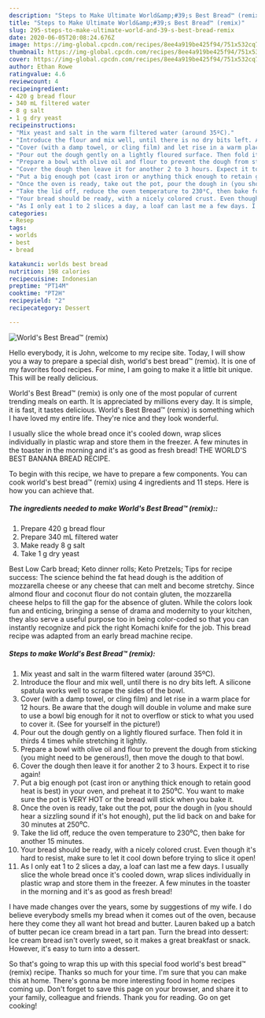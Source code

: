 ```yaml
---
description: "Steps to Make Ultimate World&amp;#39;s Best Bread™ (remix)"
title: "Steps to Make Ultimate World&amp;#39;s Best Bread™ (remix)"
slug: 295-steps-to-make-ultimate-world-and-39-s-best-bread-remix
date: 2020-06-05T20:08:24.676Z
image: https://img-global.cpcdn.com/recipes/8ee4a919be425f94/751x532cq70/worlds-best-bread™-remix-recipe-main-photo.jpg
thumbnail: https://img-global.cpcdn.com/recipes/8ee4a919be425f94/751x532cq70/worlds-best-bread™-remix-recipe-main-photo.jpg
cover: https://img-global.cpcdn.com/recipes/8ee4a919be425f94/751x532cq70/worlds-best-bread™-remix-recipe-main-photo.jpg
author: Ethan Rowe
ratingvalue: 4.6
reviewcount: 4
recipeingredient:
- 420 g bread flour
- 340 mL filtered water
- 8 g salt
- 1 g dry yeast
recipeinstructions:
- "Mix yeast and salt in the warm filtered water (around 35ºC)."
- "Introduce the flour and mix well, until there is no dry bits left. A silicone spatula works well to scrape the sides of the bowl."
- "Cover (with a damp towel, or cling film) and let rise in a warm place for 12 hours. Be aware that the dough will double in volume and make sure to use a bowl big enough for it not to overflow or stick to what you used to cover it. (See for yourself in the picture!)"
- "Pour out the dough gently on a lightly floured surface. Then fold it in thirds 4 times while stretching it lightly."
- "Prepare a bowl with olive oil and flour to prevent the dough from sticking (you might need to be generous!), then move the dough to that bowl."
- "Cover the dough then leave it for another 2 to 3 hours. Expect it to rise again!"
- "Put a big enough pot (cast iron or anything thick enough to retain good heat is best) in your oven, and preheat it to 250⁰C. You want to make sure the pot is VERY HOT or the bread will stick when you bake it."
- "Once the oven is ready, take out the pot, pour the dough in (you should hear a sizzling sound if it&#39;s hot enough), put the lid back on and bake for 30 minutes at 250⁰C."
- "Take the lid off, reduce the oven temperature to 230⁰C, then bake for another 15 minutes."
- "Your bread should be ready, with a nicely colored crust. Even though it&#39;s hard to resist, make sure to let it cool down before trying to slice it open!"
- "As I only eat 1 to 2 slices a day, a loaf can last me a few days. I usually slice the whole bread once it&#39;s cooled down, wrap slices individually in plastic wrap and store them in the freezer. A few minutes in the toaster in the morning and it&#39;s as good as fresh bread!"
categories:
- Resep
tags:
- worlds
- best
- bread

katakunci: worlds best bread
nutrition: 198 calories
recipecuisine: Indonesian
preptime: "PT14M"
cooktime: "PT2H"
recipeyield: "2"
recipecategory: Dessert

---
```



![World&#39;s Best Bread™ (remix)](https://img-global.cpcdn.com/recipes/8ee4a919be425f94/751x532cq70/worlds-best-bread™-remix-recipe-main-photo.jpg)

Hello everybody, it is John, welcome to my recipe site. Today, I will show you a way to prepare a special dish, world&#39;s best bread™ (remix). It is one of my favorites food recipes. For mine, I am going to make it a little bit unique. This will be really delicious.

World&#39;s Best Bread™ (remix) is only one of the most popular of current trending meals on earth. It is appreciated by millions every day. It is simple, it is fast, it tastes delicious. World&#39;s Best Bread™ (remix) is something which I have loved my entire life. They're nice and they look wonderful.

I usually slice the whole bread once it&#39;s cooled down, wrap slices individually in plastic wrap and store them in the freezer. A few minutes in the toaster in the morning and it&#39;s as good as fresh bread! THE WORLD&#39;S BEST BANANA BREAD RECIPE.


To begin with this recipe, we have to prepare a few components. You can cook world&#39;s best bread™ (remix) using 4 ingredients and 11 steps. Here is how you can achieve that.

##### The ingredients needed to make World&#39;s Best Bread™ (remix)::

1. Prepare 420 g bread flour
1. Prepare 340 mL filtered water
1. Make ready 8 g salt
1. Take 1 g dry yeast


Best Low Carb bread; Keto dinner rolls; Keto Pretzels; Tips for recipe success: The science behind the fat head dough is the addition of mozzarella cheese or any cheese that can melt and become stretchy. Since almond flour and coconut flour do not contain gluten, the mozzarella cheese helps to fill the gap for the absence of gluten. While the colors look fun and enticing, bringing a sense of drama and modernity to your kitchen, they also serve a useful purpose too in being color-coded so that you can instantly recognize and pick the right Komachi knife for the job. This bread recipe was adapted from an early bread machine recipe. 

##### Steps to make World&#39;s Best Bread™ (remix):

1. Mix yeast and salt in the warm filtered water (around 35ºC).
1. Introduce the flour and mix well, until there is no dry bits left. A silicone spatula works well to scrape the sides of the bowl.
1. Cover (with a damp towel, or cling film) and let rise in a warm place for 12 hours. Be aware that the dough will double in volume and make sure to use a bowl big enough for it not to overflow or stick to what you used to cover it. (See for yourself in the picture!)
1. Pour out the dough gently on a lightly floured surface. Then fold it in thirds 4 times while stretching it lightly.
1. Prepare a bowl with olive oil and flour to prevent the dough from sticking (you might need to be generous!), then move the dough to that bowl.
1. Cover the dough then leave it for another 2 to 3 hours. Expect it to rise again!
1. Put a big enough pot (cast iron or anything thick enough to retain good heat is best) in your oven, and preheat it to 250⁰C. You want to make sure the pot is VERY HOT or the bread will stick when you bake it.
1. Once the oven is ready, take out the pot, pour the dough in (you should hear a sizzling sound if it&#39;s hot enough), put the lid back on and bake for 30 minutes at 250⁰C.
1. Take the lid off, reduce the oven temperature to 230⁰C, then bake for another 15 minutes.
1. Your bread should be ready, with a nicely colored crust. Even though it&#39;s hard to resist, make sure to let it cool down before trying to slice it open!
1. As I only eat 1 to 2 slices a day, a loaf can last me a few days. I usually slice the whole bread once it&#39;s cooled down, wrap slices individually in plastic wrap and store them in the freezer. A few minutes in the toaster in the morning and it&#39;s as good as fresh bread!


I have made changes over the years, some by suggestions of my wife. I do believe everybody smells my bread when it comes out of the oven, because here they come they all want hot bread and butter. Lauren baked up a batch of butter pecan ice cream bread in a tart pan. Turn the bread into dessert: Ice cream bread isn&#39;t overly sweet, so it makes a great breakfast or snack. However, it&#39;s easy to turn into a dessert. 

So that's going to wrap this up with this special food world&#39;s best bread™ (remix) recipe. Thanks so much for your time. I'm sure that you can make this at home. There's gonna be more interesting food in home recipes coming up. Don't forget to save this page on your browser, and share it to your family, colleague and friends. Thank you for reading. Go on get cooking!
